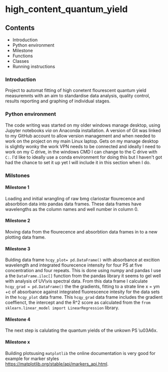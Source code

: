 # high_content_quantum_yield
## Contents
* Introduction
* Python environment
* Milestone
* Functions
* Classes
* Running instructions

### Introduction
Project to automat fitting of high conetent flourescent quantum yield measuremnts with an aim to standardise data analysis, quality control, results reporting and graphing of individual stages.

### Python environment
The code writing was started on my older windows manage desktop, using Jupyter notebooks *via* on Anaconda installation. A version of Git was linked to my GitHub account to allow version management and when needed to work on the project on my main Linux laptop. Gets on my manage desktop is slightly wonky the work VPN needs to be connected and ideally I need to work on my C drive, in the windows CMD I can change to the C drive with `C:`. I'd like to ideally use a conda environment for doing this but I haven't got had the chance to set it up yet I will include it in this section when I do.

### Milstones
#### Milestone 1
Loading and initial wrangling of raw bmg clariostar flourecence and absorbtion data into pandas data frames. These data frames have wavelengths as the column names and well number in column 0.

#### Milestone 2
Moving data from the flourecence and absorbtion data frames in to a new plotting data frame.

#### Milestone 3
Bulding data frame `hcqy_plot= pd.DataFrame()` with absorbance at excition wavelength and integrated flourecence intensity for four PS at five concentration and  four repeats. This is done using numpy and pandas I use a the `DataFrame.iloc[]` function from the pandas library it seems to gel well with analysis of UV\vis spectral data. From this data frame I calculate `hcqy_grad = pd.DataFrame()` the the gradients, fitting to a strate line x = ym +c  of absorbance against integrated fluorescence intesity for the data sets in the `hcqy_plot` data frame. This `hcqy_grad` data frame includes the gradient coeffienct, the intercept and the R^2 score as calculated from the `from sklearn.linear_model import LinearRegression` library.

#### Milestone 4
The next step is calulating the quantum yields of the unkown PS \u03A6x.


#### Milestone x 
Building plotsusing `matplotlib` the online documentation is very good for example for marker styles https://matplotlib.org/stable/api/markers_api.html.
